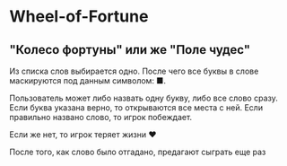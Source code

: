 # Wheel-of-Fortune


## "Колесо фортуны" или же "Поле чудес"
Из списка слов выбирается одно. После чего все буквы в слове маскируются под данным символом: ■.

Пользователь может либо назвать одну букву, либо все слово сразу.
Если буква указана верно, то открываются все места с ней.
Если правильно названо слово, то игрок побеждает.

Если же нет, то игрок теряет жизни ♥


После того, как слово было отгадано, предагают сыграть еще раз

